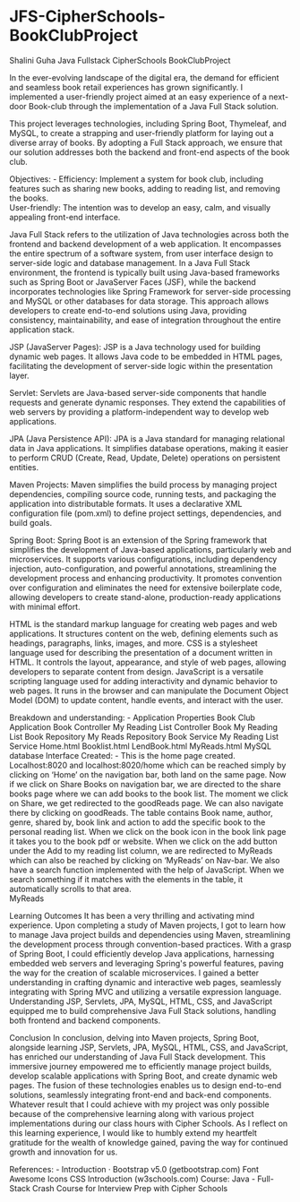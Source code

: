 # JFS-CipherSchools-BookClubProject
Shalini Guha Java Fullstack CipherSchools BookClubProject


In the ever-evolving landscape of the digital era, the demand for efficient and seamless book retail experiences has grown significantly.  I implemented a user-friendly project aimed at an easy experience of a next-door Book-club through the implementation of a Java Full Stack solution. 

This project leverages technologies, including Spring Boot, Thymeleaf, and MySQL, to create a strapping and user-friendly platform for laying out a diverse array of books. By adopting a Full Stack approach, we ensure that our solution addresses both the backend and front-end aspects of the book club. 

 
Objectives: - 
Efficiency: Implement a system for book club, including features such as sharing new books, adding to reading list, and removing the books.  
User-friendly: The intention was to develop an easy, calm, and visually appealing front-end interface. 

Java Full Stack refers to the utilization of Java technologies across both the frontend and backend development of a web application. It encompasses the entire spectrum of a software system, from user interface design to server-side logic and database management. In a Java Full Stack environment, the frontend is typically built using Java-based frameworks such as Spring Boot or JavaServer Faces (JSF), while the backend incorporates technologies like Spring Framework for server-side processing and MySQL or other databases for data storage. This approach allows developers to create end-to-end solutions using Java, providing consistency, maintainability, and ease of integration throughout the entire application stack. 

 

JSP (JavaServer Pages): 
JSP is a Java technology used for building dynamic web pages. It allows Java code to be embedded in HTML pages, facilitating the development of server-side logic within the presentation layer.  

Servlet: 
Servlets are Java-based server-side components that handle requests and generate dynamic responses. They extend the capabilities of web servers by providing a platform-independent way to develop web applications. 

JPA (Java Persistence API): 
JPA is a Java standard for managing relational data in Java applications. It simplifies database operations, making it easier to perform CRUD (Create, Read, Update, Delete) operations on persistent entities. 

Maven Projects: 
Maven simplifies the build process by managing project dependencies, compiling source code, running tests, and packaging the application into distributable formats. It uses a declarative XML configuration file (pom.xml) to define project settings, dependencies, and build goals. 

Spring Boot: 
Spring Boot is an extension of the Spring framework that simplifies the development of Java-based applications, particularly web and microservices. It supports various configurations, including dependency injection, auto-configuration, and powerful annotations, streamlining the development process and enhancing productivity. It promotes convention over configuration and eliminates the need for extensive boilerplate code, allowing developers to create stand-alone, production-ready applications with minimal effort. 

HTML is the standard markup language for creating web pages and web applications. It structures content on the web, defining elements such as headings, paragraphs, links, images, and more. 
CSS is a stylesheet language used for describing the presentation of a document written in HTML. It controls the layout, appearance, and style of web pages, allowing developers to separate content from design. 
JavaScript is a versatile scripting language used for adding interactivity and dynamic behavior to web pages. It runs in the browser and can manipulate the Document Object Model (DOM) to update content, handle events, and interact with the user. 

Breakdown and understanding: - 
Application Properties 
Book Club Application 
Book Controller 
My Reading List Controller 
Book 
My Reading List 
Book Repository 
My Reads Repository 
Book Service 
My Reading List Service 
Home.html 
Booklist.html 
LendBook.html 
MyReads.html 
MySQL database 
Interface Created: - 
This is the home page created. Localhost:8020 and localhost:8020/home which can be reached simply by clicking on ‘Home’ on the navigation bar, both land on the same page. 
Now if we click on Share Books on navigation bar, we are directed to the share books page where we can add books to the book list. 
The moment we click on Share, we get redirected to the goodReads page. 
We can also navigate there by clicking on goodReads. 
The table contains Book name, author, genre, shared by, book link and action to add the specific book to the personal reading list. 
When we click on the book icon in the book link page it takes you to the book pdf or website. 
When we click on the add button under the Add to my reading list column, we are redirected to MyReads which can also be reached by clicking on ‘MyReads’ on Nav-bar. 
We also have a search function implemented with the help of JavaScript. 
When we search something if it matches with the elements in the table, it automatically scrolls to that area.  
MyReads 


 Learning Outcomes 
It has been a very thrilling and activating mind experience. Upon completing a study of Maven projects, I got to learn how to manage Java project builds and dependencies using Maven, streamlining the development process through convention-based practices. With a grasp of Spring Boot, I could efficiently develop Java applications, harnessing embedded web servers and leveraging Spring's powerful features, paving the way for the creation of scalable microservices. I gained a better understanding in crafting dynamic and interactive web pages, seamlessly integrating with Spring MVC and utilizing a versatile expression language. Understanding JSP, Servlets, JPA, MySQL, HTML, CSS, and JavaScript equipped me to build comprehensive Java Full Stack solutions, handling both frontend and backend components.  

 

Conclusion 
In conclusion, delving into Maven projects, Spring Boot, alongside learning JSP, Servlets, JPA, MySQL, HTML, CSS, and JavaScript, has enriched our understanding of Java Full Stack development. This immersive journey empowered me to efficiently manage project builds, develop scalable applications with Spring Boot, and create dynamic web pages. The fusion of these technologies enables us to design end-to-end solutions, seamlessly integrating front-end and back-end components. Whatever result that I could achieve with my project was only possible because of the comprehensive learning along with various project implementations during our class hours with Cipher Schools. As I reflect on this learning experience, I would like to humbly extend my heartfelt gratitude for the wealth of knowledge gained, paving the way for continued growth and innovation for us. 

 

References: - 
Introduction · Bootstrap v5.0 (getbootstrap.com) 
Font Awesome Icons 
CSS Introduction (w3schools.com) 
Course: Java - Full-Stack Crash Course for Interview Prep with Cipher Schools 
